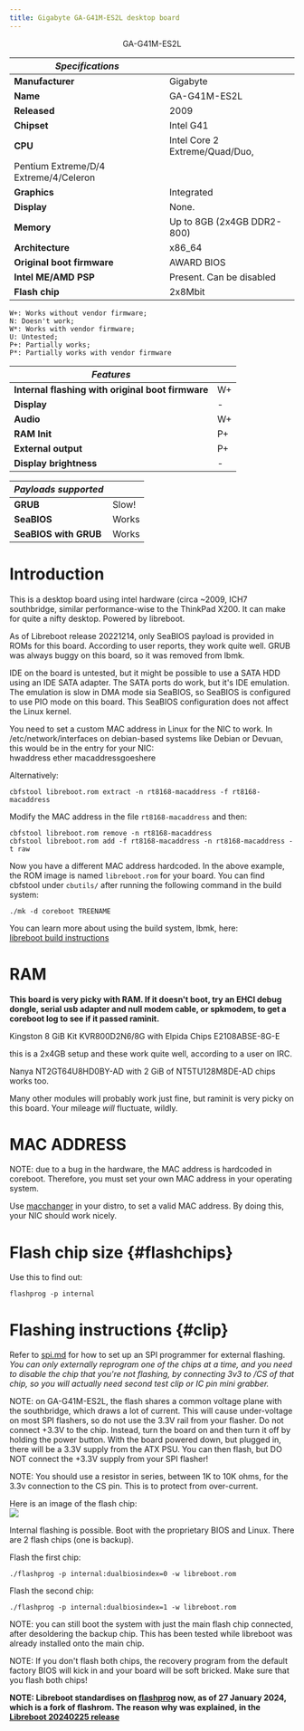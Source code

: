 ```yaml
---
title: Gigabyte GA-G41M-ES2L desktop board 
---
```


<div class="specs">
<center>
GA-G41M-ES2L
</center>

| ***Specifications***       |                                                |
|----------------------------|------------------------------------------------|
| **Manufacturer**           | Gigabyte                                       |
| **Name**                   | GA-G41M-ES2L                                   |
| **Released**               | 2009                                           |
| **Chipset**                | Intel G41                                      |
| **CPU**                    | Intel Core 2 Extreme/Quad/Duo, 
                                        Pentium Extreme/D/4 Extreme/4/Celeron |
| **Graphics**               | Integrated                                     |
| **Display**                | None.                                          |
| **Memory**                 | Up to 8GB (2x4GB DDR2-800)                     |
| **Architecture**           | x86_64                                         |
| **Original boot firmware** | AWARD BIOS                                     |
| **Intel ME/AMD PSP**       | Present. Can be disabled                       |
| **Flash chip**             | 2x8Mbit                                        |

```
W+: Works without vendor firmware; 
N: Doesn't work; 
W*: Works with vendor firmware; 
U: Untested; 
P+: Partially works; 
P*: Partially works with vendor firmware
```

| ***Features*** |                                       |
|----------------|---------------------------------------|
| **Internal flashing with original boot firmware** | W+ |
| **Display**                                       | -  |
| **Audio**                                         | W+ |
| **RAM Init**                                      | P+ |
| **External output**                               | P+ |
| **Display brightness**                            | -  |

| ***Payloads supported***  |       |
|---------------------------|-------|
| **GRUB**              | Slow! |
| **SeaBIOS**               | Works |
| **SeaBIOS with GRUB** | Works |
</div>

Introduction
============

This is a desktop board using intel hardware (circa \~2009, ICH7
southbridge, similar performance-wise to the ThinkPad X200. It can make
for quite a nifty desktop. Powered by libreboot.

As of Libreboot release 20221214, only SeaBIOS payload is provided in ROMs
for this board. According to user reports, they work quite well. GRUB was
always buggy on this board, so it was removed from lbmk.

IDE on the board is untested, but it might be possible to use a SATA HDD
using an IDE SATA adapter. The SATA ports do work, but it's IDE emulation. The
emulation is slow in DMA mode sia SeaBIOS, so SeaBIOS is configured to use PIO
mode on this board. This SeaBIOS configuration does not affect the Linux kernel.

You need to set a custom MAC address in Linux for the NIC to work.
In /etc/network/interfaces on debian-based systems like Debian or
Devuan, this would be in the entry for your NIC:\
hwaddress ether macaddressgoeshere

Alternatively:

	cbfstool libreboot.rom extract -n rt8168-macaddress -f rt8168-macaddress

Modify the MAC address in the file `rt8168-macaddress` and then:

	cbfstool libreboot.rom remove -n rt8168-macaddress
	cbfstool libreboot.rom add -f rt8168-macaddress -n rt8168-macaddress -t raw

Now you have a different MAC address hardcoded. In the above example, the ROM
image is named `libreboot.rom` for your board. You can find cbfstool
under `cbutils/` after running the following command
in the build system:

	./mk -d coreboot TREENAME

You can learn more about using the build system, lbmk, here:\
[libreboot build instructions](../build/)

RAM
===

**This board is very picky with RAM. If it doesn't boot, try an EHCI debug
dongle, serial usb adapter and null modem cable, or spkmodem, to get a
coreboot log to see if it passed raminit.**

Kingston 8 GiB Kit  KVR800D2N6/8G with Elpida Chips E2108ABSE-8G-E

this is a 2x4GB setup and these work quite well, according to a user on IRC.

Nanya NT2GT64U8HD0BY-AD with 2 GiB of NT5TU128M8DE-AD chips works too.

Many other modules will probably work just fine, but raminit is very picky on
this board. Your mileage *will* fluctuate, wildly.

MAC ADDRESS
===========

NOTE: due to a bug in the hardware, the MAC address is hardcoded in
coreboot. Therefore, you must set your own MAC address in your
operating system.

Use [macchanger](http://www.gnu.org/software/macchanger) in your
distro, to set a valid MAC address. By doing this, your NIC should
work nicely.

Flash chip size {#flashchips}
===============

Use this to find out:

	flashprog -p internal

Flashing instructions {#clip}
=====================

Refer to [spi.md](spi) for how to set up an SPI programmer for
external flashing. *You can only externally reprogram one of the chips
at a time, and you need to disable the chip that you're not flashing,
by connecting 3v3 to /CS of that chip, so you will actually need second test
clip or IC pin mini grabber.*

NOTE: on GA-G41M-ES2L, the flash shares a common voltage plane with the
southbridge, which draws a lot of current. This will cause under-voltage on
most SPI flashers, so do not use the 3.3V rail from your flasher. Do not
connect +3.3V to the chip. Instead, turn the board on and then turn it off by
holding the power button. With the board powered down, but plugged in, there
will be a 3.3V supply from the ATX PSU. You can then flash, but DO NOT connect
the +3.3V supply from your SPI flasher!

NOTE: You should use a resistor in series, between 1K to 10K ohms, for the 3.3v
connection to the CS pin. This is to protect from over-current.

Here is an image of the flash chip:\
![](https://av.libreboot.org/ga-g41m-es2l/ga-g41m-es2l.jpg)

Internal flashing is possible. Boot with the proprietary BIOS and
Linux. There are 2 flash chips (one is backup).

Flash the first chip:

	./flashprog -p internal:dualbiosindex=0 -w libreboot.rom

Flash the second chip:

	./flashprog -p internal:dualbiosindex=1 -w libreboot.rom

NOTE: you can still boot the system with just the main flash chip
connected, after desoldering the backup chip. This has been tested while
libreboot was already installed onto the main chip.

NOTE: If you don't flash both chips, the recovery program from the default
factory BIOS will kick in and your board will be soft bricked. Make sure that
you flash both chips!

**NOTE: Libreboot standardises on [flashprog](https://flashprog.org/wiki/Flashprog)
now, as of 27 January 2024, which is a fork of flashrom.
The reason why was explained, in
the [Libreboot 20240225 release](../../news/libreboot20240225.md#flashprog-now-used-instead-of-flashrom)**


